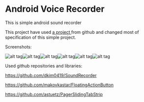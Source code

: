 Android Voice Recorder
=============

<p>This is simple android sound recorder</p>
This project have used <a href="https://www.w3schools.com/html/"> a project </a> from github and changed most of specification of this simple project. 
 

Screenshots:
 
![alt tag](https://github.com/NamiqQadirov/myrecorder/blob/master/1.png)![alt tag](https://github.com/NamiqQadirov/myrecorder/blob/master/2.png)![alt tag](https://github.com/NamiqQadirov/myrecorder/blob/master/3.png)![alt tag](https://github.com/NamiqQadirov/myrecorder/blob/master/4.png)![alt tag](https://github.com/NamiqQadirov/myrecorder/blob/master/5.png)![alt tag](https://github.com/NamiqQadirov/myrecorder/blob/master/6.png)

Used github repositories and libraries:

https://github.com/dkim0419/SoundRecorder

https://github.com/makovkastar/FloatingActionButton

https://github.com/astuetz/PagerSlidingTabStrip

